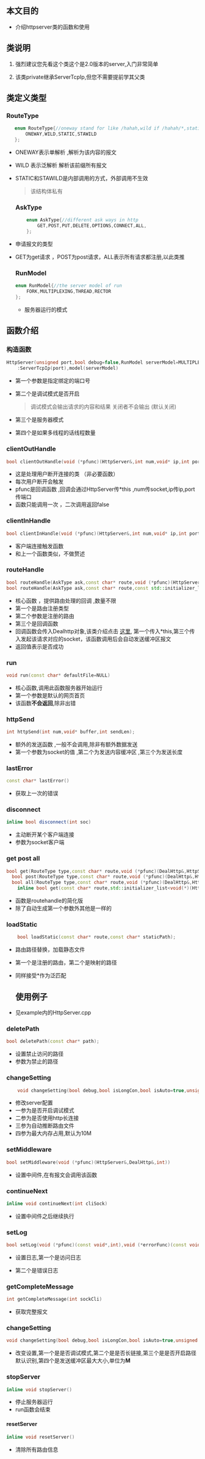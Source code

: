 ## 本文目的

- 介绍httpserver类的函数和使用
  
## 类说明
1. 强烈建议您先看这个类这个是2.0版本的server,入门非常简单

2. 该类private继承ServerTcpIp,但您不需要提前学其父类
   
## 类定义类型
   
### RouteType
   
   ```cpp
      enum RouteType{//oneway stand for like /hahah,wild if /hahah/*,static is recource static
          ONEWAY,WILD,STATIC,STAWILD
      };
   ```
- ONEWAY表示单解析 ,解析为该内容的报文

- WILD 表示泛解析 解析该前缀所有报文

- STATIC和STAWILD是内部调用的方式，外部调用不生效
  
  > 该结构体私有
  
  ### AskType
  
  ```cpp
      enum AskType{//different ask ways in http
          GET,POST,PUT,DELETE,OPTIONS,CONNECT,ALL,
      };
  ```

- 申请报文的类型

- GET为get请求 ，POST为post请求，ALL表示所有请求都注册,以此类推
  
  ### RunModel
  
  ```cpp
  enum RunModel{//the server model of run
      FORK,MULTIPLEXING,THREAD,RECTOR
  };
  ```
  
  - 服务器运行的模式

## 函数介绍

### 构造函数

```cpp
HttpServer(unsigned port,bool debug=false,RunModel serverModel=MULTIPLEXING,unsigned threadNum=5)
    :ServerTcpIp(port),model(serverModel)
```

- 第一个参数是指定绑定的端口号

- 第二个是调试模式是否开启
  
  > 调试模式会输出请求的内容和结果
  > 关闭者不会输出 (默认关闭)

- 第三个是服务器模式

- 第四个是如果多线程的话线程数量

### clientOutHandle

```cpp
bool clientOutHandle(void (*pfunc)(HttpServer&,int num,void* ip,int port));
```

- 这是处理用户断开连接的类 （非必要函数）
- 每次用户断开会触发
- pfunc是回调函数 ,回调会通过HttpServer传*this ,num传socket,ip传ip,port传端口
- 函数只能调用一次 ，二次调用返回false

### clientInHandle

```cpp
bool clientInHandle(void (*pfunc)(HttpServer&,int num,void* ip,int port));
```

- 客户端连接触发函数
- 和上一个函数类似，不做赘述

### **routeHandle**

```cpp
bool routeHandle(AskType ask,const char* route,void (*pfunc)(HttpServer&,DealHttp&,int)
bool routeHandle(AskType ask,const char* route,const std::initializer_list<void(*)(HttpServer&,DealHttp&,int)>& pfuncs))
```

- 核心函数 ，提供路由处理的回调 ,数量不限
- 第一个是路由注册类型
- 第二个参数是注册的路由
- 第三个是回调函数
- 回调函数会传入Dealhttp对象,该类介绍点击 [这里](./DealHttp.md), 第一个传入*this,第三个传入发起该请求对应的socket，该函数调用后会自动发送缓冲区报文
- 返回值表示是否成功

### **run**

```cpp
void run(const char* defaultFile=NULL)
```

- 核心函数,调用此函数服务器开始运行
- 第一个参数是默认的网页首页
- 该函数**不会返回**,除非出错

### httpSend

```cpp
int httpSend(int num,void* buffer,int sendLen);
```

- 额外的发送函数 ,一般不会调用,除非有额外数据发送
- 第一个参数为socket的值 ,第二个为发送内容缓冲区 ,第三个为发送长度

### lastError

```cpp
const char* lastError()
```

- 获取上一次的错误

### disconnect

```cpp
inline bool disconnect(int soc)
```

- 主动断开某个客户端连接
- 参数为socket客户端

### get post all

```cpp
bool get(RouteType type,const char* route,void (*pfunc)(DealHttp&,HttpServer&,int,void*,int&));
  bool post(RouteType type,const char* route,void (*pfunc)(DealHttp&,HttpServer&,int,void*,int&));
  bool all(RouteType type,const char* route,void (*pfunc)(DealHttp&,HttpServer&,int,void*,int&));
    inline bool get(const char* route,std::initializer_list<void(*)(HttpServer&,DealHttp&,int)> pfuncs)
```

- 函数是routehandle的简化版
- 除了自动生成第一个参数外其他是一样的

### loadStatic

```cpp
    bool loadStatic(const char* route,const char* staticPath);
```

- 路由路径替换，加载静态文件

- 第一个是注册的路由，第二个是映射的路径

- 同样接受*作为泛匹配
  
  ## 使用例子

- 见example内的HttpServer.cpp

### deletePath

```cpp
bool deletePath(const char* path);
```

- 设置禁止访问的路径
- 参数为禁止的路径

### changeSetting

```cpp
    void changeSetting(bool debug,bool isLongCon,bool isAuto=true,unsigned maxSendLen=10,unsigned sslWriteTime=5,int recvWaitTime=3)
```

- 修改server配置
- 一参为是否开启调试模式
- 二参为是否使用http长连接
- 三参为自动推断路由文件
- 四参为最大内存占用,默认为10M

### setMiddleware

```cpp
bool setMiddleware(void (*pfunc)(HttpServer&,DealHttp&,int))
```

- 设置中间件,在有报文会调用该函数

### continueNext

```cpp
inline void continueNext(int cliSock)
```

- 设置中间件之后继续执行

### setLog

```cpp
bool setLog(void (*pfunc)(const void*,int),void (*errorFunc)(const void*,int))
```

- 设置日志,第一个是访问日志

- 第二个是错误日志

### getCompleteMessage

```cpp
int getCompleteMessage(int sockCli)
```

- 获取完整报文

### changeSetting

```cpp
void changeSetting(bool debug,bool isLongCon,bool isAuto=true,unsigned maxSendLen=1)
```

- 改变设置,第一个是是否调试模式,第二个是是否长链接,第三个是是否开启路径默认识别,第四个是发送缓冲区最大大小,单位为**M**

### stopServer

```cpp
inline void stopServer()
```

- 停止服务器运行
- run函数会结束

#### resetServer

```cpp
inline void resetServer()
```

- 清除所有路由信息
